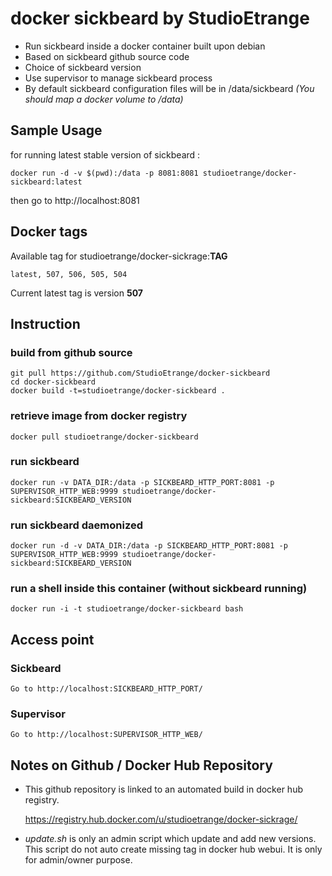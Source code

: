 # docker sickbeard by StudioEtrange

* Run sickbeard inside a docker container built upon debian
* Based on sickbeard github source code
* Choice of sickbeard version
* Use supervisor to manage sickbeard process
* By default sickbeard configuration files will be in /data/sickbeard _(You should map a docker volume to /data)_


## Sample Usage

for running latest stable version of sickbeard :

	docker run -d -v $(pwd):/data -p 8081:8081 studioetrange/docker-sickbeard:latest

then go to http://localhost:8081

## Docker tags

Available tag for studioetrange/docker-sickrage:__TAG__

	latest, 507, 506, 505, 504

Current latest tag is version __507__

## Instruction

### build from github source

	git pull https://github.com/StudioEtrange/docker-sickbeard
	cd docker-sickbeard
	docker build -t=studioetrange/docker-sickbeard .

### retrieve image from docker registry

	docker pull studioetrange/docker-sickbeard

### run sickbeard 

	docker run -v DATA_DIR:/data -p SICKBEARD_HTTP_PORT:8081 -p SUPERVISOR_HTTP_WEB:9999 studioetrange/docker-sickbeard:SICKBEARD_VERSION

### run sickbeard daemonized

	docker run -d -v DATA_DIR:/data -p SICKBEARD_HTTP_PORT:8081 -p SUPERVISOR_HTTP_WEB:9999 studioetrange/docker-sickbeard:SICKBEARD_VERSION


### run a shell inside this container (without sickbeard running)

	docker run -i -t studioetrange/docker-sickbeard bash

## Access point

### Sickbeard

	Go to http://localhost:SICKBEARD_HTTP_PORT/

### Supervisor

	Go to http://localhost:SUPERVISOR_HTTP_WEB/

## Notes on Github / Docker Hub Repository

* This github repository is linked to an automated build in docker hub registry.

	https://registry.hub.docker.com/u/studioetrange/docker-sickrage/

* _update.sh_ is only an admin script which update and add new versions. This script do not auto create missing tag in docker hub webui. It is only for admin/owner purpose.
